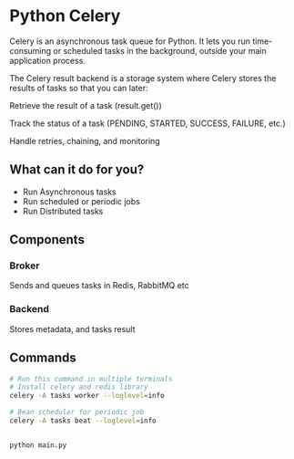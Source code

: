 # Python Celery
Celery is an asynchronous task queue for Python. It lets you run time-consuming or scheduled tasks in the background, outside your main application process.

The Celery result backend is a storage system where Celery stores the results of tasks so that you can later:

Retrieve the result of a task (result.get())

Track the status of a task (PENDING, STARTED, SUCCESS, FAILURE, etc.)

Handle retries, chaining, and monitoring

## What can it do for you?
* Run Asynchronous tasks
* Run scheduled or periodic jobs
* Run Distributed tasks

## Components
### Broker
Sends and queues tasks in Redis, RabbitMQ etc

### Backend
Stores metadata, and tasks result 

## Commands
```bash
# Run this command in multiple terminals
# Install celery and redis library
celery -A tasks worker --loglevel=info

# Bean scheduler for periodic job
celery -A tasks beat --loglevel=info


python main.py
```
